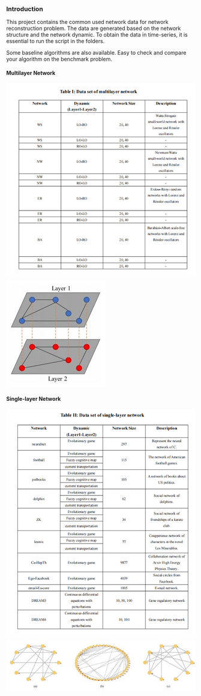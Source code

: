 ### Introduction
This project contains the common used network data for network reconstruction problem.
The data are generated based on the network structure and the network dynamic.
To obtain the data in time-series, it is essential to run the script in the folders.

Some baseline algorithms are also available. Easy to check and compare your algorithm on the benchmark problem.

####  Multilayer Network  

![multilayer](https://github.com/buaaguotong/Network_Reconstruction/blob/main/Fig/multilayer.png)



![multilayer_net](https://github.com/buaaguotong/Network_Reconstruction/blob/main/Fig/multilayer_net.png)



#### Single-layer Network

![singlelayer](https://github.com/buaaguotong/Network_Reconstruction/blob/main/Fig/singlelayer.png)

![singlelayer_net](https://github.com/buaaguotong/Network_Reconstruction/blob/main/Fig/singlelayer_net.png)













